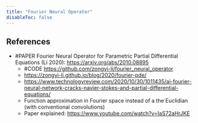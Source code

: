 ```yaml
---
title: "Fourier Neural Operator"
disableToc: false 
---
```


## References
- #PAPER Fourier Neural Operator for Parametric Partial Differential Equations (Li 2020): https://arxiv.org/abs/2010.08895
	- #CODE https://github.com/zongyi-li/fourier_neural_operator
	- https://zongyi-li.github.io/blog/2020/fourier-pde/
	- https://www.technologyreview.com/2020/10/30/1011435/ai-fourier-neural-network-cracks-navier-stokes-and-partial-differential-equations/
	- Function approximation in Fourier space instead of a the Euclidian (with conventional convolutions)
	- Paper explained: https://www.youtube.com/watch?v=IaS72aHrJKE